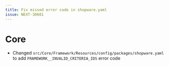 ```yaml
---
title: Fix missed error code in shopware.yaml
issue: NEXT-30601
---
```

# Core
* Changed `src/Core/Framework/Resources/config/packages/shopware.yaml` to add `FRAMEWORK__INVALID_CRITERIA_IDS` error code
